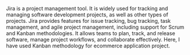 Jira is a project management tool. It is widely used for tracking and managing software development projects, as well as other types of projects. Jira provides features for issue tracking, bug tracking, task management, and agile project management, including support for Scrum and Kanban methodologies. It allows teams to plan, track, and release software, manage project workflows, and collaborate effectively. Here, I have used Kanban methodology for ecommerce application project.
